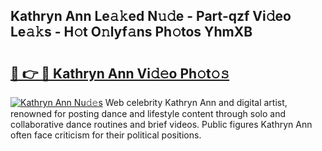 ## Kathryn Ann Le𝚊𝚔ed N𝚞𝚍e - Part-qzf Vi𝚍eo Le𝚊𝚔s - H𝚘t O𝚗lyf𝚊ns Ph𝚘tos YhmXB

# <h2><a href="http://hf43ep.feru.top/?c=Kathryn+Ann">🔗 👉 🔴 Kathryn Ann Vi𝚍𝚎o Ph𝚘t𝚘𝚜</a></h2>

[![Kathryn Ann Nu𝚍𝚎s](https://i.imgur.com/0TWrTi3.gif)](http://hf43ep.feru.top/?c=Kathryn+Ann)
Web celebrity Kathryn Ann and digital artist, renowned for posting dance and lifestyle content through solo and collaborative dance routines and brief videos. Public figures Kathryn Ann often face criticism for their political positions. 
